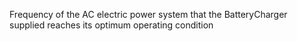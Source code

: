 Frequency of the AC electric power system that the BatteryCharger supplied reaches its optimum operating condition
